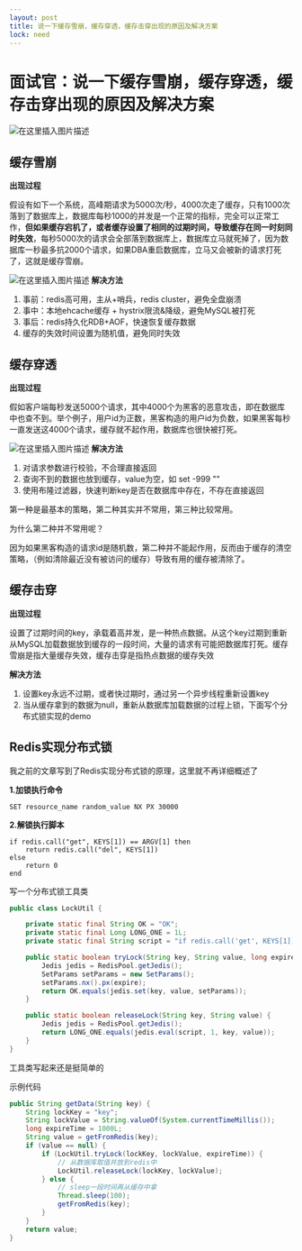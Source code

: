 ```yaml
---
layout: post
title: 说一下缓存雪崩，缓存穿透，缓存击穿出现的原因及解决方案
lock: need
---
```


# 面试官：说一下缓存雪崩，缓存穿透，缓存击穿出现的原因及解决方案

![在这里插入图片描述](https://img-blog.csdnimg.cn/20200902221036652.png?)
## 缓存雪崩
**出现过程**

假设有如下一个系统，高峰期请求为5000次/秒，4000次走了缓存，只有1000次落到了数据库上，数据库每秒1000的并发是一个正常的指标，完全可以正常工作，**但如果缓存宕机了，或者缓存设置了相同的过期时间，导致缓存在同一时刻同时失效**，每秒5000次的请求会全部落到数据库上，数据库立马就死掉了，因为数据库一秒最多抗2000个请求，如果DBA重启数据库，立马又会被新的请求打死了，这就是缓存雪崩。

![在这里插入图片描述](https://img-blog.csdnimg.cn/20200304160002210.png?x-oss-process=image/watermark,type_ZmFuZ3poZW5naGVpdGk,shadow_10,text_aHR0cHM6Ly9ibG9nLmNzZG4ubmV0L3p6dGlfZXJsaWU=,size_16,color_FFFFFF,t_70)
**解决方法**

1. 事前：redis高可用，主从+哨兵，redis cluster，避免全盘崩溃
2. 事中：本地ehcache缓存 + hystrix限流&降级，避免MySQL被打死
3. 事后：redis持久化RDB+AOF，快速恢复缓存数据
4. 缓存的失效时间设置为随机值，避免同时失效
## 缓存穿透
**出现过程**

假如客户端每秒发送5000个请求，其中4000个为黑客的恶意攻击，即在数据库中也查不到。举个例子，用户id为正数，黑客构造的用户id为负数，如果黑客每秒一直发送这4000个请求，缓存就不起作用，数据库也很快被打死。

![在这里插入图片描述](https://img-blog.csdnimg.cn/20200304160532973.png?x-oss-process=image/watermark,type_ZmFuZ3poZW5naGVpdGk,shadow_10,text_aHR0cHM6Ly9ibG9nLmNzZG4ubmV0L3p6dGlfZXJsaWU=,size_16,color_FFFFFF,t_70)
**解决方法**

1. 对请求参数进行校验，不合理直接返回
2. 查询不到的数据也放到缓存，value为空，如 set -999 ""
3. 使用布隆过滤器，快速判断key是否在数据库中存在，不存在直接返回

第一种是最基本的策略，第二种其实并不常用，第三种比较常用。

为什么第二种并不常用呢？

因为如果黑客构造的请求id是随机数，第二种并不能起作用，反而由于缓存的清空策略，（例如清除最近没有被访问的缓存）导致有用的缓存被清除了。
## 缓存击穿
**出现过程**

设置了过期时间的key，承载着高并发，是一种热点数据。从这个key过期到重新从MySQL加载数据放到缓存的一段时间，大量的请求有可能把数据库打死。缓存雪崩是指大量缓存失效，缓存击穿是指热点数据的缓存失效

**解决方法**

1. 设置key永远不过期，或者快过期时，通过另一个异步线程重新设置key
2. 当从缓存拿到的数据为null，重新从数据库加载数据的过程上锁，下面写个分布式锁实现的demo

## Redis实现分布式锁
我之前的文章写到了Redis实现分布式锁的原理，这里就不再详细概述了

**1.加锁执行命令**

```shell
SET resource_name random_value NX PX 30000
```

**2.解锁执行脚本**

```shell
if redis.call("get", KEYS[1]) == ARGV[1] then 
    return redis.call("del", KEYS[1]) 
else 
    return 0 
end
```
写一个分布式锁工具类

```java
public class LockUtil {

    private static final String OK = "OK";
    private static final Long LONG_ONE = 1L;
    private static final String script = "if redis.call('get', KEYS[1]) == ARGV[1] then return redis.call('del', KEYS[1]) else return 0 end";

    public static boolean tryLock(String key, String value, long expire) {
        Jedis jedis = RedisPool.getJedis();
        SetParams setParams = new SetParams();
        setParams.nx().px(expire);
        return OK.equals(jedis.set(key, value, setParams));
    }

    public static boolean releaseLock(String key, String value) {
        Jedis jedis = RedisPool.getJedis();
        return LONG_ONE.equals(jedis.eval(script, 1, key, value));
    }
}
```
工具类写起来还是挺简单的

示例代码
```java
public String getData(String key) {
	String lockKey = "key";
	String lockValue = String.valueOf(System.currentTimeMillis());
	long expireTime = 1000L;
	String value = getFromRedis(key);
	if (value == null) {
		if (LockUtil.tryLock(lockKey, lockValue, expireTime)) {
			// 从数据库取值并放到redis中
			LockUtil.releaseLock(lockKey, lockValue);
		} else {
			// sleep一段时间再从缓存中拿
			Thread.sleep(100);
			getFromRedis(key);
		}
	}
	return value;
}
```